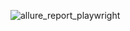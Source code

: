 ![allure_report_playwright](https://github.com/user-attachments/assets/01e0911d-e4d6-4832-b8d4-d553042bf116)
